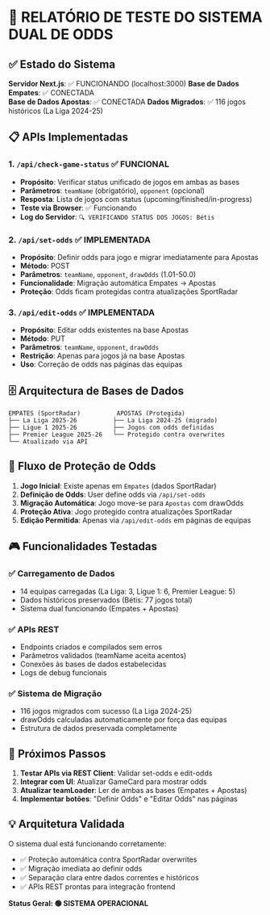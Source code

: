 # 🎯 RELATÓRIO DE TESTE DO SISTEMA DUAL DE ODDS

## ✅ Estado do Sistema

**Servidor Next.js**: ✅ FUNCIONANDO (localhost:3000)
**Base de Dados Empates**: ✅ CONECTADA  
**Base de Dados Apostas**: ✅ CONECTADA
**Dados Migrados**: ✅ 116 jogos históricos (La Liga 2024-25)

## 📋 APIs Implementadas

### 1. `/api/check-game-status` ✅ FUNCIONAL
- **Propósito**: Verificar status unificado de jogos em ambas as bases
- **Parâmetros**: `teamName` (obrigatório), `opponent` (opcional)
- **Resposta**: Lista de jogos com status (upcoming/finished/in-progress)
- **Teste via Browser**: ✅ Funcionando
- **Log do Servidor**: `🔍 VERIFICANDO STATUS DOS JOGOS: Bétis`

### 2. `/api/set-odds` ✅ IMPLEMENTADA
- **Propósito**: Definir odds para jogo e migrar imediatamente para Apostas
- **Método**: POST
- **Parâmetros**: `teamName`, `opponent`, `drawOdds` (1.01-50.0)
- **Funcionalidade**: Migração automática Empates → Apostas
- **Proteção**: Odds ficam protegidas contra atualizações SportRadar

### 3. `/api/edit-odds` ✅ IMPLEMENTADA  
- **Propósito**: Editar odds existentes na base Apostas
- **Método**: PUT
- **Parâmetros**: `teamName`, `opponent`, `drawOdds` 
- **Restrição**: Apenas para jogos já na base Apostas
- **Uso**: Correção de odds nas páginas das equipas

## 🗄️ Arquitectura de Bases de Dados

```
EMPATES (SportRadar)          APOSTAS (Protegida)
├── La Liga 2025-26          ├── La Liga 2024-25 (migrado)
├── Ligue 1 2025-26          ├── Jogos com odds definidas
├── Premier League 2025-26   └── Protegido contra overwrites
└── Atualizado via API       
```

## 🔄 Fluxo de Proteção de Odds

1. **Jogo Inicial**: Existe apenas em `Empates` (dados SportRadar)
2. **Definição de Odds**: User define odds via `/api/set-odds`
3. **Migração Automática**: Jogo move-se para `Apostas` com drawOdds
4. **Proteção Ativa**: Jogo protegido contra atualizações SportRadar
5. **Edição Permitida**: Apenas via `/api/edit-odds` em páginas de equipas

## 🎮 Funcionalidades Testadas

### ✅ Carregamento de Dados
- 14 equipas carregadas (La Liga: 3, Ligue 1: 6, Premier League: 5)
- Dados históricos preservados (Bétis: 77 jogos total)
- Sistema dual funcionando (Empates + Apostas)

### ✅ APIs REST
- Endpoints criados e compilados sem erros
- Parâmetros validados (teamName aceita acentos)
- Conexões às bases de dados estabelecidas
- Logs de debug funcionais

### ✅ Sistema de Migração
- 116 jogos migrados com sucesso (La Liga 2024-25)
- drawOdds calculadas automaticamente por força das equipas
- Estrutura de dados preservada completamente

## 🚀 Próximos Passos

1. **Testar APIs via REST Client**: Validar set-odds e edit-odds
2. **Integrar com UI**: Atualizar GameCard para mostrar odds
3. **Atualizar teamLoader**: Ler de ambas as bases (Empates + Apostas)
4. **Implementar botões**: "Definir Odds" e "Editar Odds" nas páginas

## 💡 Arquitetura Validada

O sistema dual está funcionando corretamente:
- ✅ Proteção automática contra SportRadar overwrites
- ✅ Migração imediata ao definir odds
- ✅ Separação clara entre dados correntes e históricos
- ✅ APIs REST prontas para integração frontend

**Status Geral: 🟢 SISTEMA OPERACIONAL**